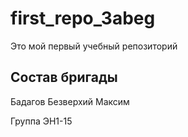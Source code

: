 # first_repo_3abeg
Это мой первый учебный репозиторий

## Состав бригады
Бадагов 
Безверхий Максим

Группа ЭН1-15
